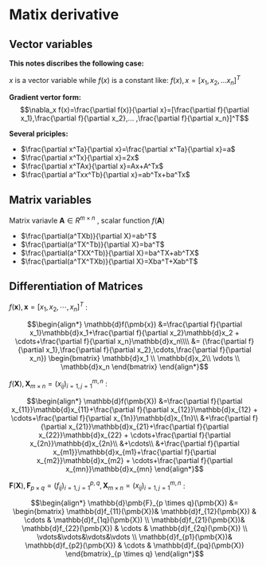 # Matix derivative

## Vector variables
**This notes discribes the following case:**

$x$ is a vector variable while $f(x)$ is a constant like: $f(x), x=[x_1,x_2,...x_n]^T$

**Gradient vertor form:**
$$\nabla_x f(x)=\frac{\partial f(x)}{\partial x}=[\frac{\partial f}{\partial x_1},\frac{\partial f}{\partial x_2},... ,\frac{\partial f}{\partial x_n}]^T$$

**Several priciples:**
- $\frac{\partial x^Ta}{\partial x}=\frac{\partial x^Ta}{\partial x}=a$
- $\frac{\partial x^Tx}{\partial x}=2x$
- $\frac{\partial x^TAx}{\partial x}=Ax+A^Tx$
- $\frac{\partial a^Txx^Tb}{\partial x}=ab^Tx+ba^Tx$



## Matrix variables

Matrix variavle $\textbf{A} \in R^{m \times n}$ , scalar function $f(\textbf{A})$

- $\frac{\partial(a^TXb)}{\partial X}=ab^T$
- $\frac{\partial(a^TX^Tb)}{\partial X}=ba^T$
- $\frac{\partial(a^TXX^Tb)}{\partial X}=ba^TX+ab^TX$
- $\frac{\partial(a^TX^TXb)}{\partial X}=Xba^T+Xab^T$

## Differentiation of Matrices
$f(\pmb{x}),\pmb{x}=[x_1,x_2,\cdots,x_n]^T$ :

$$\begin{align*} \mathbb{d}f(\pmb{x}) &=\frac{\partial f}{\partial x_1}\mathbb{d}x_1+\frac{\partial f}{\partial x_2}\mathbb{d}x_2 + \cdots+\frac{\partial f}{\partial x_n}\mathbb{d}x_n\\\\ &= (\frac{\partial f}{\partial x_1},\frac{\partial f}{\partial x_2},\cdots,\frac{\partial f}{\partial x_n}) \begin{bmatrix} \mathbb{d}x_1 \\ \mathbb{d}x_2\\ \vdots \\ \mathbb{d}x_n \end{bmatrix} \end{align*}$$

 
 $f(\pmb{X}),\pmb{X}_{m\times n}=(x_{ij})_{i=1,j=1}^{m,n}$ :

$$\begin{align*} \mathbb{d}f(\pmb{X}) &=\frac{\partial f}{\partial x_{11}}\mathbb{d}x_{11}+\frac{\partial f}{\partial x_{12}}\mathbb{d}x_{12} + \cdots+\frac{\partial f}{\partial x_{1n}}\mathbb{d}x_{1n}\\ &+\frac{\partial f}{\partial x_{21}}\mathbb{d}x_{21}+\frac{\partial f}{\partial x_{22}}\mathbb{d}x_{22} + \cdots+\frac{\partial f}{\partial x_{2n}}\mathbb{d}x_{2n}\\ &+\cdots\\ &+\frac{\partial f}{\partial x_{m1}}\mathbb{d}x_{m1}+\frac{\partial f}{\partial x_{m2}}\mathbb{d}x_{m2} + \cdots+\frac{\partial f}{\partial x_{mn}}\mathbb{d}x_{mn} \end{align*}$$

 $\pmb{F}(\pmb{X}),\pmb{F}_{p\times q}=(f_{ij})_{i=1,j=1}^{p,q},\pmb{X}_{m \times n}=(x_{ij})_{i=1,j=1}^{m,n}$ :

$$\begin{align*} \mathbb{d}\pmb{F}_{p \times q}(\pmb{X}) &= \begin{bmatrix} \mathbb{d}f_{11}(\pmb{X})& \mathbb{d}f_{12}(\pmb{X}) & \cdots & \mathbb{d}f_{1q}(\pmb{X}) \\ \mathbb{d}f_{21}(\pmb{X})& \mathbb{d}f_{22}(\pmb{X}) & \cdots & \mathbb{d}f_{2q}(\pmb{X}) \\ \vdots&\vdots&\vdots&\vdots \\ \mathbb{d}f_{p1}(\pmb{X})& \mathbb{d}f_{p2}(\pmb{X}) & \cdots & \mathbb{d}f_{pq}(\pmb{X}) \end{bmatrix}_{p \times q} \end{align*}$$